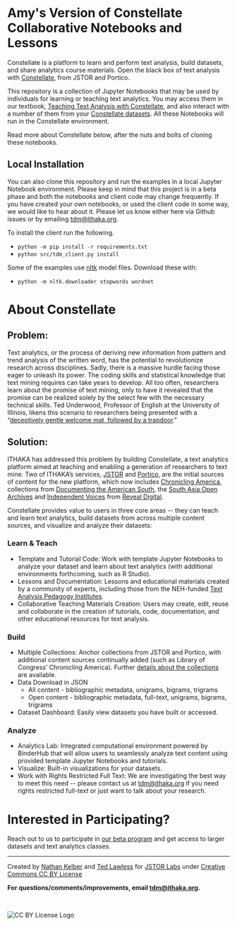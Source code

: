 # Amy's Version of Constellate Collaborative Notebooks and Lessons
Constellate is a platform to learn and perform text analysis, build datasets, and share analytics course materials. Open the black box of text analysis with [Constellate](https://constellate.org/), from JSTOR and Portico. 

This repository is a collection of Jupyter Notebooks that may be used by individuals for learning or teaching text analytics.  You may access them in our textbook, [Teaching Text Analysis with Constellate](https://ithaka.github.io/tdm-notebooks/book/intro.html), and also interact with a number of them from your [Constellate datasets](https://constellate.org/dataset/dashboard/).  All these Notebooks will run in the Constellate environment.  

Read more about Constellate below, after the nuts and bolts of cloning these notebooks.

## Local Installation

You can also clone this repository and run the examples in a local Jupyter Notebook environment. 
Please keep in mind that this project is in a beta phase and both the notebooks and client code may change frequently. 
If you have created your own notebooks, or used the client code in some way, we would like to hear about it. Please let us know either here via Github issues or by emailing tdm@ithaka.org.

To install the client run the following.

* `python -m pip install -r requirements.txt`
* `python src/tdm_client.py install`

Some of the examples use [nltk](https://www.nltk.org/) model files. Download these with:

* `python -m nltk.downloader stopwords wordnet`

# About Constellate
## Problem:
Text analytics, or the process of deriving new information from pattern and trend analysis of the written word, has the potential to revolutionize research across disciplines. Sadly, there is a massive hurdle facing those eager to unleash its power.  The coding skills and statistical knowledge that text mining requires can take years to develop.   All too often, researchers learn about the promise of text mining, only to have it revealed that the promise can be realized solely by the select few with the necessary technical skills.  Ted Underwood, Professor of English at the University of Illinois, likens this scenario to researchers being presented with a “[deceptively gentle welcome mat, followed by a trapdoor](https://tedunderwood.com/2018/01/04/a-broader-purpose/)."

## Solution:
ITHAKA has addressed this problem by building Constellate, a text analytics platform aimed at teaching and enabling a generation of researchers to text mine. Two of ITHAKA’s services, [JSTOR](https://www.jstor.org/) and [Portico](https://www.portico.org/), are the initial sources of content for the new platform, which now includes [Chronicling America](https://chroniclingamerica.loc.gov/), collections from [Documenting the American South](https://docsouth.unc.edu/docsouthdata/), the [South Asia Open Archives](https://www.jstor.org/site/saoa/) and [Independent Voices](http://revealdigital.com/independent-voices/) from [Reveal Digital](http://revealdigital.org/).  

Constellate provides value to users in three core areas -- they can teach and learn text analytics, build datasets from across multiple content sources, and visualize and analyze their datasets:

### Learn & Teach
* Template and Tutorial Code: Work with template Jupyter Notebooks to analyze your dataset and learn about text analytics (with additional environments forthcoming, such as R Studio).
* Lessons and Documentation: Lessons and educational materials created by a community of experts, including those from the NEH-funded [Text Analysis Pedagogy Institutes](http://labs.jstor.org/tapi/).
* Collaborative Teaching Materials Creation: Users may create, edit, reuse and collaborate in the creation of tutorials, code, documentation, and other educational resources for text analysis.

### Build
* Multiple Collections: Anchor collections from JSTOR and Portico, with additional content sources continually added (such as Library of Congress’ Chronicling America). Further [details about the collections](https://docs.constellate.org/data-sources/) are available.
* Data Download in JSON
    * All content - bibliographic metadata, unigrams, bigrams, trigrams
    * Open content - bibliographic metadata, full-text, unigrams, bigrams, trigrams
* Dataset Dashboard: Easily view datasets you have built or accessed.

### Analyze
* Analytics Lab: Integrated computational environment powered by BinderHub that will allow users to seamlessly analyze text content using provided template Jupyter Notebooks and tutorials.
* Visualize: Built-in visualizations for your datasets.
* Work with Rights Restricted Full Text: We are investigating the best way to meet this need -- please contact us at [tdm@ithaka.org](mailto:tdm@ithaka.org) if you need rights restricted full-text or just want to talk about your research.

# Interested in Participating?
Reach out to us to participate in [our beta program](https://docs.constellate.org/participate-and-launch/#roll-out-and-beta-evaluation) and get access to larger datasets and text analytics classes.

<hr/>

Created by [Nathan Kelber](http://nkelber.com) and [Ted Lawless](https://github.com/lawlesst) for [JSTOR Labs](https://labs.jstor.org/) under [Creative Commons CC BY License](https://creativecommons.org/licenses/by/4.0/)

**For questions/comments/improvements, email [tdm@ithaka.org](mailto:tdm@ithaka.org).**

<br />

![CC BY License Logo](https://ithaka-labs.s3.amazonaws.com/static-files/images/tdm/tdmdocs/CC_BY.png)
